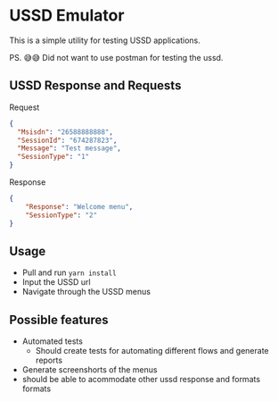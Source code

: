 # USSD Emulator

This is a simple utility for testing USSD applications.

PS. 😅😅 Did not want to use postman for testing the ussd.

## USSD Response and Requests

Request
```json
{
  "Msisdn": "26588888888",
  "SessionId": "674287823",
  "Message": "Test message",
  "SessionType": "1"
}
```

Response
```json
{
    "Response": "Welcome menu",
    "SessionType": "2"
}
```

## Usage

- Pull and run `yarn install`
- Input the USSD url
- Navigate through the USSD menus

## Possible features

- Automated tests
  - Should create tests for automating different flows and generate reports
- Generate screenshorts of the menus
- should be able to acommodate other ussd response and formats formats
